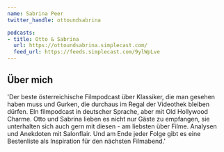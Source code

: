 ```yaml
---
name: Sabrina Peer
twitter_handle: ottoundsabrina

podcasts:
- title: Otto & Sabrina
  url: https://ottoundsabrina.simplecast.com/
  feed_url: https://feeds.simplecast.com/9ylWpLve
---
```


## Über mich

'Der beste österreichische Filmpodcast über Klassiker, die man gesehen haben muss und Gurken, die durchaus im Regal der Videothek bleiben dürfen. EIn filmpodcast in deutscher Sprache, aber mit Old Hollywood Charme. Otto und Sabrina lieben es nicht nur Gäste zu empfangen, sie unterhalten sich auch gern mit diesen - am liebsten über Filme. Analysen und Anekdoten mit Salonflair. Und am Ende jeder Folge gibt es eine Bestenliste als Inspiration für den nächsten Filmabend.'


